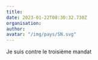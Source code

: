 ```yaml
---
title: 
date: 2023-01-22T08:30:32.730Z
organisation: 
author: 
avatar: "/img/pays/SN.svg"
---
```


Je suis contre le troisième mandat 